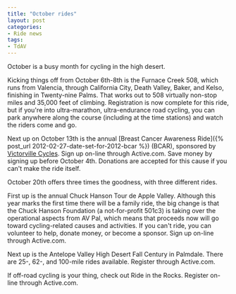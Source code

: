 ```yaml
---
title: "October rides"
layout: post
categories:
- Ride news
tags:
- TdAV
---
```


October is a busy month for cycling in the high desert.

Kicking things off from October 6th-8th is the Furnace Creek 508, which runs from Valencia, through California City, Death Valley, Baker, and Kelso, finishing in Twenty-nine Palms. That works out to 508 virtually non-stop miles and 35,000 feet of climbing. Registration is now complete for this ride, but if you're into ultra-marathon, ultra-endurance road cycling, you can park anywhere along the course (including at the time stations) and watch the riders come and go.

Next up on October 13th is the annual [Breast Cancer Awareness Ride]({% post_url 2012-02-27-date-set-for-2012-bcar %}) (BCAR), sponsored by [Victorville Cycles](https://victorvillecycles.com/). Sign up on-line through Active.com. Save money by signing up before October 4th. Donations are accepted for this cause if you can't make the ride itself.

October 20th offers three times the goodness, with three different rides.

First up is the annual Chuck Hanson Tour de Apple Valley. Although this year marks the first time there will be a family ride, the big change is that the Chuck Hanson Foundation (a not-for-profit 501c3) is taking over the operational aspects from AV Pal, which means that proceeds now will go toward cycling-related causes and activities. If you can't ride, you can volunteer to help, donate money, or become a sponsor. Sign up on-line through Active.com.

Next up is the Antelope Valley High Desert Fall Century in Palmdale. There are 25-, 62-, and 100-mile rides available. Register through Active.com.

If off-road cycling is your thing, check out Ride in the Rocks. Register on-line through Active.com.
